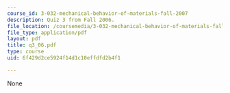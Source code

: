 ```yaml
---
course_id: 3-032-mechanical-behavior-of-materials-fall-2007
description: Quiz 3 from Fall 2006.
file_location: /coursemedia/3-032-mechanical-behavior-of-materials-fall-2007/6f429d2ce5924f14d1c10effdfd2b4f1_q3_06.pdf
file_type: application/pdf
layout: pdf
title: q3_06.pdf
type: course
uid: 6f429d2ce5924f14d1c10effdfd2b4f1

---
```

None